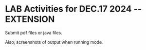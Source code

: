 # LAB Activities for DEC.17 2024 -- EXTENSION

Submit pdf files or java files.

Also, screenshots of output when running mode.
